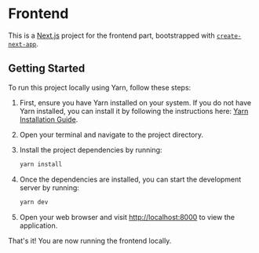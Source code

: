 # Frontend

This is a [Next.js](https://nextjs.org/) project for the frontend part, bootstrapped with [`create-next-app`](https://github.com/vercel/next.js/tree/canary/packages/create-next-app).

## Getting Started

To run this project locally using Yarn, follow these steps:

1. First, ensure you have Yarn installed on your system. If you do not have Yarn installed, you can install it by following the instructions here: [Yarn Installation Guide](https://classic.yarnpkg.com/en/docs/install/).

2. Open your terminal and navigate to the project directory.

3. Install the project dependencies by running:

   ```bash
   yarn install
   ```

4. Once the dependencies are installed, you can start the development server by running:

   ```bash
   yarn dev
   ```

5. Open your web browser and visit [http://localhost:8000](http://localhost:8000) to view the application.

That's it! You are now running the frontend locally.
